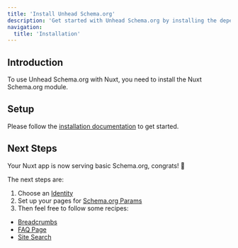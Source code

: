 ```yaml
---
title: 'Install Unhead Schema.org'
description: 'Get started with Unhead Schema.org by installing the dependency to your project.'
navigation:
  title: 'Installation'
---
```


## Introduction

To use Unhead Schema.org with Nuxt, you need to install the Nuxt Schema.org module.

## Setup

Please follow the [installation documentation](https://nuxtseo.com/docs/schema-org/getting-started/installation) to get started.

## Next Steps

Your Nuxt app is now serving basic Schema.org, congrats! 🎉

The next steps are:

1. Choose an [Identity](/schema-org/recipes/identity)
2. Set up your pages for [Schema.org Params](/docs/schema-org/guides/core-concepts/params)
3. Then feel free to follow some recipes:

- [Breadcrumbs](/schema-org/recipes/breadcrumbs)
- [FAQ Page](/schema-org/recipes/faq)
- [Site Search](/schema-org/recipes/site-search)
